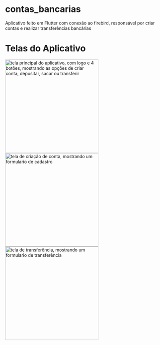 # contas_bancarias

Aplicativo feito em Flutter com conexão ao firebird, responsável por criar contas e realizar transferências bancárias 

# Telas do Aplicativo

<div>
<img src="https://user-images.githubusercontent.com/75325265/206809788-21b37b0c-3b79-4782-8c72-432d5434b3ad.png" alt="tela principal do aplicativo, com logo e 4 botões, mostrando as opções de criar conta, depositar, sacar ou transferir" width="300"/>
<img src="https://user-images.githubusercontent.com/75325265/206810003-df43f374-58e7-486c-b933-6d2a45ad9a3b.png" alt="tela de criação de conta, mostrando um formulario de cadastro" width="300"/>
<img src="https://user-images.githubusercontent.com/75325265/206810063-baf51909-7289-48e3-9e2e-9eba6d82b416.png" alt="tela de transferência, mostrando um formulario de transferência" width="300"/>
</div>
